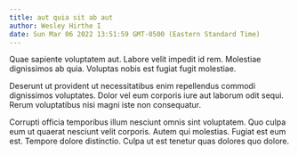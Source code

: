 ```yaml
---
title: aut quia sit ab aut
author: Wesley Hirthe I
date: Sun Mar 06 2022 13:51:59 GMT-0500 (Eastern Standard Time)
---
```

Quae sapiente voluptatem aut. Labore velit impedit id rem. Molestiae dignissimos ab quia. Voluptas nobis est fugiat fugit molestiae.

 Deserunt ut provident ut necessitatibus enim repellendus commodi dignissimos voluptates. Dolor vel eum corporis iure aut laborum odit sequi. Rerum voluptatibus nisi magni iste non consequatur.

 Corrupti officia temporibus illum nesciunt omnis sint voluptatem. Quo culpa eum ut quaerat nesciunt velit corporis. Autem qui molestias. Fugiat est eum est. Tempore dolore distinctio. Culpa ut est tenetur quas dolores quo dolore.